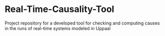 # Real-Time-Causality-Tool
Project repository for a developed tool for checking and computing causes in the runs of real-time systems modeled in Uppaal
